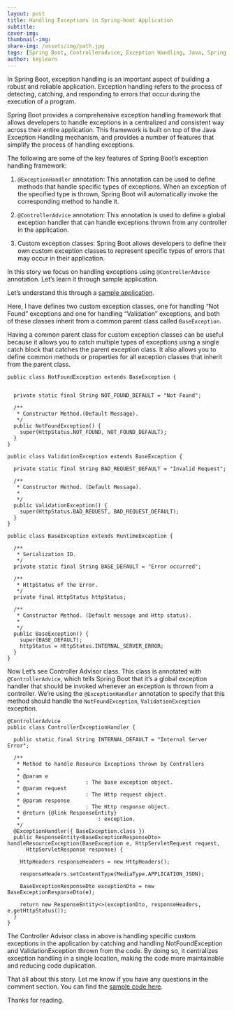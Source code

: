 ```yaml
---
layout: post
title: Handling Exceptions in Spring-boot Application
subtitle: 
cover-img:
thumbnail-img: 
share-img: /assets/img/path.jpg
tags: [Spring Boot, Controlleradvice, Exception Handling, Java, Spring Exception]
author: keylearn
---
```


In Spring Boot, exception handling is an important aspect of building a robust and reliable application. Exception handling refers to the process of detecting, catching, and responding to errors that occur during the execution of a program.

Spring Boot provides a comprehensive exception handling framework that allows developers to handle exceptions in a centralized and consistent way across their entire application. This framework is built on top of the Java Exception Handling mechanism, and provides a number of features that simplify the process of handling exceptions.

The following are some of the key features of Spring Boot’s exception handling framework:

1. `@ExceptionHandler` annotation: This annotation can be used to define methods that handle specific types of exceptions. When an exception of the specified type is thrown, Spring Boot will automatically invoke the corresponding method to handle it.

2. `@ControllerAdvice` annotation: This annotation is used to define a global exception handler that can handle exceptions thrown from any controller in the application.

3. Custom exception classes: Spring Boot allows developers to define their own custom exception classes to represent specific types of errors that may occur in their application.

In this story we focus on handling exceptions using `@ControllerAdvice` annotation. Let’s learn it through sample application.

Let’s understand this through a [sample application](https://github.com/lahirumw/spring-boot-samples/tree/main/spring-exception-handling).

Here, I have defines two custom exception classes, one for handling “Not Found” exceptions and one for handling “Validation” exceptions, and both of these classes inherit from a common parent class called `BaseException`.

Having a common parent class for custom exception classes can be useful because it allows you to catch multiple types of exceptions using a single catch block that catches the parent exception class. It also allows you to define common methods or properties for all exception classes that inherit from the parent class.

~~~
public class NotFoundException extends BaseException {


  private static final String NOT_FOUND_DEFAULT = "Not Found";

  /**
   * Constructor Method.(Default Message).
   */
  public NotFoundException() {
    super(HttpStatus.NOT_FOUND, NOT_FOUND_DEFAULT);
  }
}
~~~

~~~
public class ValidationException extends BaseException {

  private static final String BAD_REQUEST_DEFAULT = "Invalid Request";

  /**
   * Constructor Method. (Default Message).
   *
   */
  public ValidationException() {
    super(HttpStatus.BAD_REQUEST, BAD_REQUEST_DEFAULT);
  }
}
~~~

~~~
public class BaseException extends RuntimeException {

  /**
   * Serialization ID.
   */
  private static final String BASE_DEFAULT = "Error occurred";

  /**
   * HttpStatus of the Error.
   */
  private final HttpStatus httpStatus;

  /**
   * Constructor Method. (Default message and Http status).
   *
   */
  public BaseException() {
    super(BASE_DEFAULT);
    httpStatus = HttpStatus.INTERNAL_SERVER_ERROR;
  }
}
~~~

Now Let’s see Controller Advisor class. This class is annotated with `@ControllerAdvice`, which tells Spring Boot that it’s a global exception handler that should be invoked whenever an exception is thrown from a controller. We’re using the `@ExceptionHandler` annotation to specify that this method should handle the `NotFoundException`, `ValidationException` exception.

~~~
@ControllerAdvice
public class ControllerExceptionHandler {

  public static final String INTERNAL_DEFAULT = "Internal Server Error";

  /**
   * Method to handle Resource Exceptions thrown by Controllers
   *
   * @param e
   *                     : The base exception object.
   * @param request
   *                     : The Http request object.
   * @param response
   *                     : The Http response object.
   * @return {@link ResponseEntity}
   *                         : exception.
   */
  @ExceptionHandler({ BaseException.class })
  public ResponseEntity<BaseExceptionResponseDto> handleResourceException(BaseException e, HttpServletRequest request,
      HttpServletResponse response) {

    HttpHeaders responseHeaders = new HttpHeaders();

    responseHeaders.setContentType(MediaType.APPLICATION_JSON);

    BaseExceptionResponseDto exceptionDto = new BaseExceptionResponseDto(e);

    return new ResponseEntity<>(exceptionDto, responseHeaders, e.getHttpStatus());
  }
}
~~~

The Controller Advisor class in above is handling specific custom exceptions in the application by catching and handling NotFoundException and ValidationException thrown from the code. By doing so, it centralizes exception handling in a single location, making the code more maintainable and reducing code duplication.

That all about this story. Let me know if you have any questions in the comment section. You can find the [sample code here](https://github.com/lahirumw/spring-boot-samples/tree/main/spring-exception-handling).

Thanks for reading.